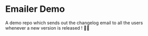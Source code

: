 # Emailer Demo

A demo repo which sends out the changelog email to all the users whenever a new version is released ! 🧑‍🚀
